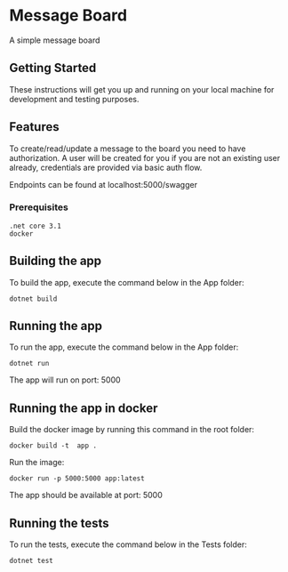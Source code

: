 # Message Board

A simple message board

## Getting Started

These instructions will get you up and running on your local machine for development and testing purposes.

## Features

To create/read/update a message to the board you need to have authorization.
A user will be created for you if you are not an existing user already, credentials are provided via basic auth flow. 

Endpoints can be found at localhost:5000/swagger

### Prerequisites

```
.net core 3.1
docker
```
## Building the app

To build the app, execute the command below in the App folder:

```
dotnet build
```

## Running the app

To run the app, execute the command below in the App folder:

```
dotnet run
```
The app will run on port: 5000

## Running the app in docker

Build the docker image by running this command in the root folder: 

```
docker build -t  app .
```

Run the image: 

```
docker run -p 5000:5000 app:latest
```

The app should be available at port: 5000

## Running the tests

To run the tests, execute the command below in the Tests folder:

```
dotnet test
```
